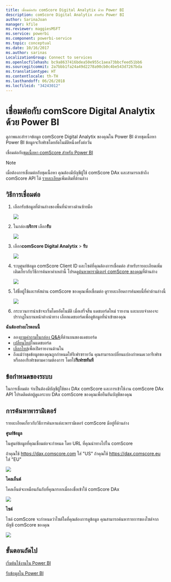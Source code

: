 ```yaml
---
title: เชื่อมต่อกับ comScore Digital Analytix ด้วย Power BI
description: comScore Digital Analytix สำหรับ Power BI
author: SarinaJoan
manager: kfile
ms.reviewer: maggiesMSFT
ms.service: powerbi
ms.component: powerbi-service
ms.topic: conceptual
ms.date: 10/16/2017
ms.author: sarinas
LocalizationGroup: Connect to services
ms.openlocfilehash: bc9a8637416bdea50e955c1aea73bbcfeed51bb6
ms.sourcegitcommit: 2a7bbb1fa24a49d2278a90cb0c4be543d7267bda
ms.translationtype: HT
ms.contentlocale: th-TH
ms.lasthandoff: 06/26/2018
ms.locfileid: "34243012"
---
```

# <a name="connect-to-comscore-digital-analytix-with-power-bi"></a>เชื่อมต่อกับ comScore Digital Analytix ด้วย Power BI
ดูภาพและสำรวจข้อมูล comScore Digital Analytix ของคุณใน Power BI ด้วยชุดเนื้อหา Power BI ข้อมูลจะรีเฟรชโดยอัตโนมัติหนึ่งครั้งต่อวัน

เชื่อมต่อกับ[ชุดเนื้อหา comScore สำหรับ Power BI](https://app.powerbi.com/getdata/services/comscore)

>[!NOTE]
>เมื่อต้องการเชื่อมต่อกับชุดเนื้อหา คุณต้องมีบัญชีผู้ใช้ comScore DAx และสามารถเข้าถึง comScore API ได้ [รายละเอียด](#Requirements)เพิ่มเติมที่ด้านล่าง

## <a name="how-to-connect"></a>วิธีการเชื่อมต่อ
1. เลือกรับข้อมูลที่ด้านล่างของพื้นที่นำทางด้านซ้ายมือ
   
   ![](media/service-connect-to-connect-to/getdata.png)
2. ในกล่อง**บริการ** เลือก**รับ**
   
   ![](media/service-connect-to-connect-to/services.png)
3. เลือก**comScore Digital Analytix** \> **รับ**
   
   ![](media/service-connect-to-connect-to/comscore.png)
4. ระบุศูนย์ข้อมูล comScore Client ID และไซต์ที่คุณต้องการเชื่อมต่อ สำหรับรายละเอียดเพิ่มเติมเกี่ยวกับวิธีการค้นหาค่าเหล่านี้ โปรดดู[ค้นหาพารามิเตอร์ comScore ของคุณ](#FindingParams)ที่ด้านล่าง
   
   ![](media/service-connect-to-connect-to/parameters.png)
5. ใส่ชื่อผู้ใช้และรหัสผ่าน comScore ของคุณเพื่อเชื่อมต่อ ดูรายละเอียดการค้นพบนี้ที่ค่าด้านล่างนี้
   
   ![](media/service-connect-to-connect-to/creds.png)
6. กระบวนการนำเข้าจะเริ่มโดยอัตโนมัติ เมื่อเสร็จสิ้น แดชบอร์ดใหม่ รายงาน และแบบจำลองจะปรากฏในบานหน้าต่างนำทาง เลือกแดชบอร์ดเพื่อดูข้อมูลที่นำเข้าของคุณ

**ฉันต้องทำอะไรตอนนี้**

* ลอง[ถามคำถามในกล่อง Q&A](power-bi-q-and-a.md)ที่ด้านบนของแดชบอร์ด
* [เปลี่ยนไทล์](service-dashboard-edit-tile.md)ในแดชบอร์ด
* [เลือกไทล์](service-dashboard-tiles.md)เพื่อเปิดรายงานด้านใน
* ถึงแม้ว่าชุดข้อมูลของคุณถูกกำหนดให้รีเฟรซรายวัน คุณสามารถเปลี่ยนแปลงกำหนดเวลารีเฟรช หรือลองรีเฟรชตามความต้องการ โดยใช้**รีเฟรชทันที**

<a name="Requirements"></a>

## <a name="system-requirements"></a>ข้อกำหนดของระบบ
ในการเชื่อมต่อ จำเป็นต้องมีบัญชีผู้ใช้ของ DAx comScore และการเข้าใช้งาน comScore DAx API โปรดติดต่อผู้ดูแลระบบ DAx comScore ของคุณเพื่อยืนยันบัญชีของคุณ

<a name="FindingParams"></a>

## <a name="finding-parameters"></a>การค้นหาพารามิเตอร์
รายละเอียดเกี่ยวกับวิธีการค้นหาแต่ละพารามิเตอร์ comScore มีอยู่ที่ด้านล่าง

**ศูนย์ข้อมูล**

ในศูนย์ข้อมูลที่คุณเชื่อมต่อจะกำหนด โดย URL ที่คุณนำทางไปใน comScore

ถ้าคุณใช้ https://dax.comscore.com ใส่ "US" ถ้าคุณใช้ https://dax.comscore.eu ใส่ "EU"

![](media/service-connect-to-connect-to/comscore_url.png) 

**ไคลเอ็นต์**

ไคลเอ็นต์จะเหมือนกันกับที่คุณกรอกเมื่อลงชื่อเข้าใช้ comScore DAx

![](media/service-connect-to-connect-to/comscore_signin.png) 

**ไซต์**

ไซต์ comScore จะกำหนดว่าไซต์ใดที่คุณต้องการดูข้อมูล คุณสามารถค้นหารายการของไซต์จากบัญชี comScore ของคุณ

![](media/service-connect-to-connect-to/comscore_sites.png)

## <a name="next-steps"></a>ขั้นตอนถัดไป
[เริ่มต้นใช้งานใน Power BI](service-get-started.md)

[รับข้อมูลใน Power BI](service-get-data.md)


